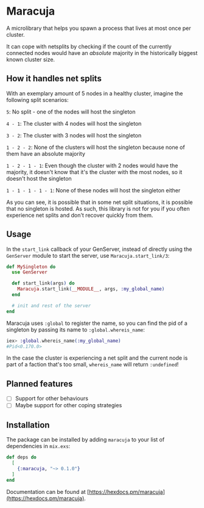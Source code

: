 # Maracuja

A microlibrary that helps you spawn a process that lives at most once per cluster.

It can cope with netsplits by checking if the count of the currently connected nodes 
would have an _absolute_ majority in the historically biggest known cluster size.

## How it handles net splits

With an exemplary amount of 5 nodes in a healthy cluster, imagine the following 
split scenarios:

`5`: No split - one of the nodes will host the singleton

`4 - 1`: The cluster with 4 nodes will host the singleton

`3 - 2`: The cluster with 3 nodes will host the singleton

`1 - 2 - 2`: None of the clusters will host the singleton because none of 
them have an absolute majority

`1 - 2 - 1 - 1`: Even though the cluster with 2 nodes would have the majority, 
it doesn't know that it's the cluster with the most nodes, so it doesn't 
host the singleton

`1 - 1 - 1 - 1 - 1`: None of these nodes will host the singleton either

As you can see, it is possible that in some net split situations, it is possible
that no singleton is hosted. As such, this library is not for you if you often
experience net splits and don't recover quickly from them.

## Usage

In the `start_link` callback of your GenServer, instead of directly using the `GenServer` module to start the server, use `Maracuja.start_link/3`:

```elixir
def MySingleton do
  use GenServer

  def start_link(args) do
    Maracuja.start_link(__MODULE__, args, :my_global_name)
  end

  # init and rest of the server
end
```

Maracuja uses `:global` to register the name, so you can find the pid of a singleton by passing its name to 
`:global.whereis_name`:

```elixir
iex> :global.whereis_name(:my_global_name)
#Pid<0.170.0>
```

In the case the cluster is experiencing a net split and the current node is part of a faction that's too small, `whereis_name` will return `:undefined`!

## Planned features

 - [ ] Support for other behaviours 
 - [ ] Maybe support for other coping strategies

## Installation

The package can be installed by adding `maracuja` 
to your list of dependencies in `mix.exs`:

```elixir
def deps do
  [
    {:maracuja, "~> 0.1.0"}
  ]
end
```

Documentation can be found at [https://hexdocs.pm/maracuja](https://hexdocs.pm/maracuja).